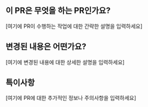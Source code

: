 ## 이 PR은 무엇을 하는 PR인가요?

[여기에 PR이 수행하는 작업에 대한 간략한 설명을 입력하세요]

## 변경된 내용은 어떤가요?

[여기에 변경된 내용에 대한 상세한 설명을 입력하세요]

## 특이사항

[여기에 PR에 대한 추가적인 정보나 주의사항을 입력하세요]
